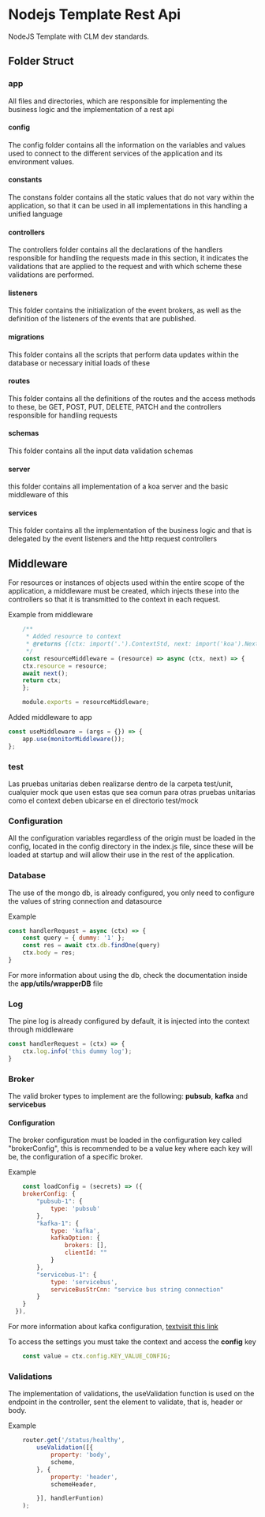 # Nodejs Template Rest Api

NodeJS Template with CLM dev standards.

## Folder Struct

### app

All files and directories, which are responsible for implementing the business logic and the implementation of a rest api

#### config

The config folder contains all the information on the variables and values ​​used to connect to the different services of the application and its environment values.

#### constants

The constans folder contains all the static values ​​that do not vary within the application, so that it can be used in all implementations in this handling a unified language

#### controllers

The controllers folder contains all the declarations of the handlers responsible for handling the requests made in this section, it indicates the validations that are applied to the request and with which scheme these validations are performed.

#### listeners

This folder contains the initialization of the event brokers, as well as the definition of the listeners of the events that are published.

#### migrations

This folder contains all the scripts that perform data updates within the database or necessary initial loads of these

#### routes

This folder contains all the definitions of the routes and the access methods to these, be GET, POST, PUT, DELETE, PATCH and the controllers responsible for handling requests

#### schemas

This folder contains all the input data validation schemas

#### server

this folder contains all implementation of a koa server and the basic middleware of this

#### services

This folder contains all the implementation of the business logic and that is delegated by the event listeners and the http request controllers


## Middleware

For resources or instances of objects used within the entire scope of the application, a middleware must be created, which injects these into the controllers so that it is transmitted to the context in each request.

Example from middleware

``` js
    /**
     * Added resource to context
     * @returns {(ctx: import('.').ContextStd, next: import('koa').Next) => import('koa')}
     */
    const resourceMiddleware = (resource) => async (ctx, next) => {
    ctx.resource = resource;
    await next();
    return ctx;
    };

    module.exports = resourceMiddleware;
```

Added middleware to app

``` js
const useMiddleware = (args = {}) => {
    app.use(monitorMiddleware());
};
```

### test

Las pruebas unitarias deben realizarse dentro de la carpeta test/unit, cualquier mock que usen estas que sea comun para otras pruebas unitarias como el context deben ubicarse en el directorio test/mock

### Configuration

All the configuration variables regardless of the origin must be loaded in the config, located in the config directory in the index.js file, since these will be loaded at startup and will allow their use in the rest of the application.


### Database 

The use of the mongo db, is already configured, you only need to configure the values ​​of string connection and datasource

Example

``` js
const handlerRequest = async (ctx) => {
    const query = { dummy: '1' };
    const res = await ctx.db.findOne(query)
    ctx.body = res;
}
```

For more information about using the db, check the documentation inside the **app/utils/wrapperDB** file


### Log

The pine log is already configured by default, it is injected into the context through middleware

``` js
const handlerRequest = (ctx) => {
    ctx.log.info('this dummy log');
}
```

### Broker

The valid broker types to implement are the following: **pubsub**, **kafka** and **servicebus**

#### Configuration

The broker configuration must be loaded in the configuration key called "brokerConfig", this is recommended to be a value key where each key will be, the configuration of a specific broker.

Example

``` js
    const loadConfig = (secrets) => ({
    brokerConfig: {
        "pubsub-1": {
            type: 'pubsub'
        },
        "kafka-1": {
            type: 'kafka',
            kafkaOption: {
                brokers: [],
                clientId: ""
            }
        },
        "servicebus-1": {
            type: 'servicebus',
            serviceBusStrCnn: "service bus string connection"
        }
    }
  }),
```

For more information about kafka configuration, [textvisit this link](https://kafka.js.org/docs/configuration)

To access the settings you must take the context and access the **config** key

``` js
    const value = ctx.config.KEY_VALUE_CONFIG;
```


### Validations 

The implementation of validations, the useValidation function is used on the endpoint in the controller, sent the element to validate, that is, header or body.

Example

``` js
    router.get('/status/healthy',
        useValidation([{
            property: 'body',
            scheme,
        }, {
            property: 'header',
            schemeHeader,

        }], handlerFuntion)
    );
```

